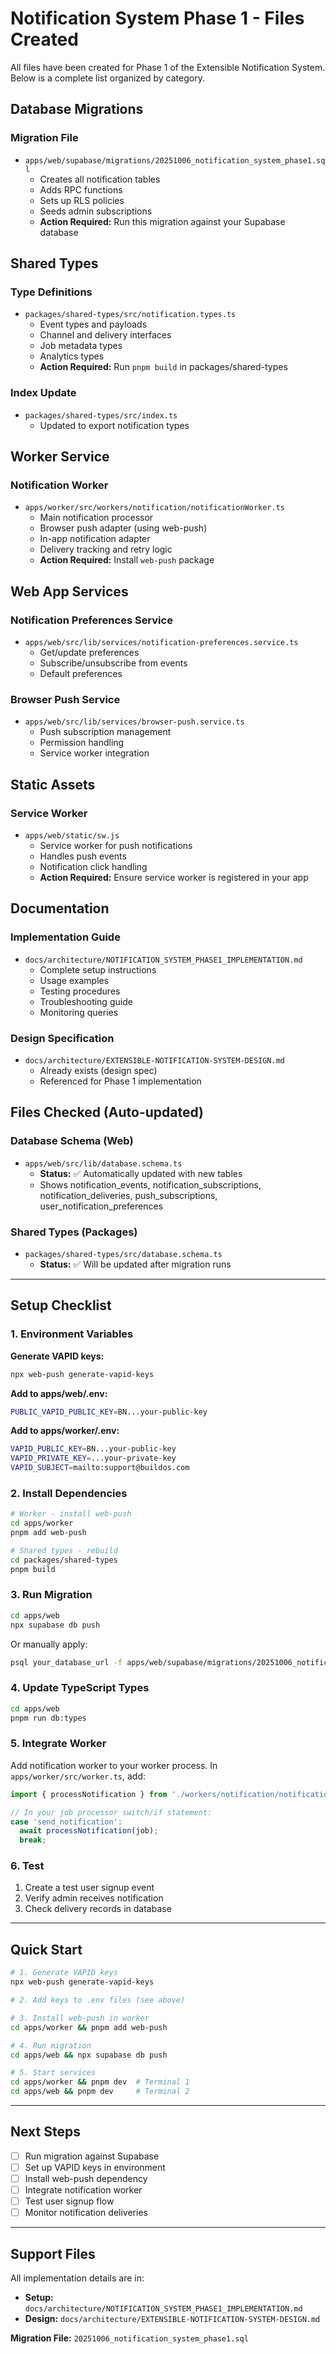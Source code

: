 # Notification System Phase 1 - Files Created

All files have been created for Phase 1 of the Extensible Notification System. Below is a complete list organized by category.

## Database Migrations

### Migration File

- `apps/web/supabase/migrations/20251006_notification_system_phase1.sql`
    - Creates all notification tables
    - Adds RPC functions
    - Sets up RLS policies
    - Seeds admin subscriptions
    - **Action Required:** Run this migration against your Supabase database

## Shared Types

### Type Definitions

- `packages/shared-types/src/notification.types.ts`
    - Event types and payloads
    - Channel and delivery interfaces
    - Job metadata types
    - Analytics types
    - **Action Required:** Run `pnpm build` in packages/shared-types

### Index Update

- `packages/shared-types/src/index.ts`
    - Updated to export notification types

## Worker Service

### Notification Worker

- `apps/worker/src/workers/notification/notificationWorker.ts`
    - Main notification processor
    - Browser push adapter (using web-push)
    - In-app notification adapter
    - Delivery tracking and retry logic
    - **Action Required:** Install `web-push` package

## Web App Services

### Notification Preferences Service

- `apps/web/src/lib/services/notification-preferences.service.ts`
    - Get/update preferences
    - Subscribe/unsubscribe from events
    - Default preferences

### Browser Push Service

- `apps/web/src/lib/services/browser-push.service.ts`
    - Push subscription management
    - Permission handling
    - Service worker integration

## Static Assets

### Service Worker

- `apps/web/static/sw.js`
    - Service worker for push notifications
    - Handles push events
    - Notification click handling
    - **Action Required:** Ensure service worker is registered in your app

## Documentation

### Implementation Guide

- `docs/architecture/NOTIFICATION_SYSTEM_PHASE1_IMPLEMENTATION.md`
    - Complete setup instructions
    - Usage examples
    - Testing procedures
    - Troubleshooting guide
    - Monitoring queries

### Design Specification

- `docs/architecture/EXTENSIBLE-NOTIFICATION-SYSTEM-DESIGN.md`
    - Already exists (design spec)
    - Referenced for Phase 1 implementation

## Files Checked (Auto-updated)

### Database Schema (Web)

- `apps/web/src/lib/database.schema.ts`
    - **Status:** ✅ Automatically updated with new tables
    - Shows notification_events, notification_subscriptions, notification_deliveries, push_subscriptions, user_notification_preferences

### Shared Types (Packages)

- `packages/shared-types/src/database.schema.ts`
    - **Status:** ✅ Will be updated after migration runs

---

## Setup Checklist

### 1. Environment Variables

**Generate VAPID keys:**

```bash
npx web-push generate-vapid-keys
```

**Add to apps/web/.env:**

```bash
PUBLIC_VAPID_PUBLIC_KEY=BN...your-public-key
```

**Add to apps/worker/.env:**

```bash
VAPID_PUBLIC_KEY=BN...your-public-key
VAPID_PRIVATE_KEY=...your-private-key
VAPID_SUBJECT=mailto:support@buildos.com
```

### 2. Install Dependencies

```bash
# Worker - install web-push
cd apps/worker
pnpm add web-push

# Shared types - rebuild
cd packages/shared-types
pnpm build
```

### 3. Run Migration

```bash
cd apps/web
npx supabase db push
```

Or manually apply:

```bash
psql your_database_url -f apps/web/supabase/migrations/20251006_notification_system_phase1.sql
```

### 4. Update TypeScript Types

```bash
cd apps/web
pnpm run db:types
```

### 5. Integrate Worker

Add notification worker to your worker process. In `apps/worker/src/worker.ts`, add:

```typescript
import { processNotification } from './workers/notification/notificationWorker.js';

// In your job processor switch/if statement:
case 'send_notification':
  await processNotification(job);
  break;
```

### 6. Test

1. Create a test user signup event
2. Verify admin receives notification
3. Check delivery records in database

---

## Quick Start

```bash
# 1. Generate VAPID keys
npx web-push generate-vapid-keys

# 2. Add keys to .env files (see above)

# 3. Install web-push in worker
cd apps/worker && pnpm add web-push

# 4. Run migration
cd apps/web && npx supabase db push

# 5. Start services
cd apps/worker && pnpm dev  # Terminal 1
cd apps/web && pnpm dev     # Terminal 2
```

---

## Next Steps

- [ ] Run migration against Supabase
- [ ] Set up VAPID keys in environment
- [ ] Install web-push dependency
- [ ] Integrate notification worker
- [ ] Test user signup flow
- [ ] Monitor notification deliveries

---

## Support Files

All implementation details are in:

- **Setup:** `docs/architecture/NOTIFICATION_SYSTEM_PHASE1_IMPLEMENTATION.md`
- **Design:** `docs/architecture/EXTENSIBLE-NOTIFICATION-SYSTEM-DESIGN.md`

**Migration File:** `20251006_notification_system_phase1.sql`
